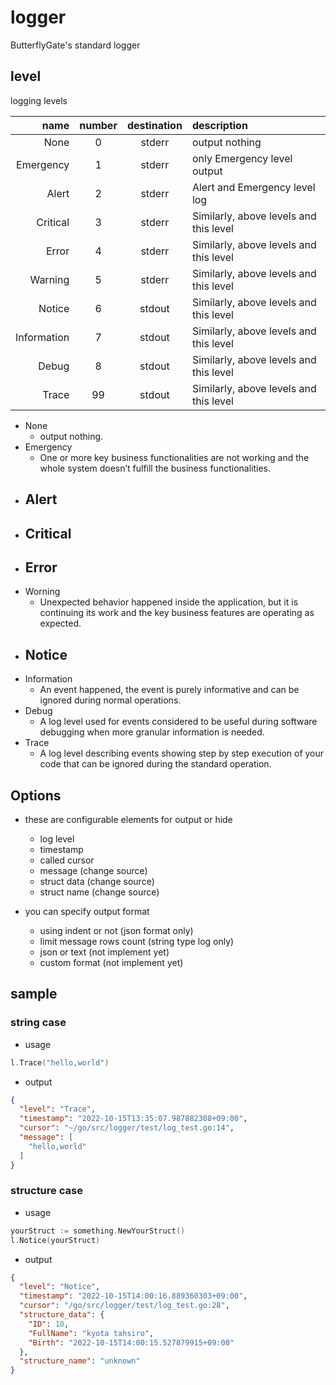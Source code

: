 # logger
ButterflyGate's standard logger

## level
logging levels

| name        | number | destination | description |
| ---:        | :----: | :---------: | :---------- |
| None        | 0      | stderr      | output nothing |
| Emergency   | 1      | stderr      | only Emergency level output |
| Alert       | 2      | stderr      | Alert and Emergency level log |
| Critical    | 3      | stderr      | Similarly, above levels and this level |
| Error       | 4      | stderr      | Similarly, above levels and this level |
| Warning     | 5      | stderr      | Similarly, above levels and this level |
| Notice      | 6      | stdout      | Similarly, above levels and this level |
| Information | 7      | stdout      | Similarly, above levels and this level |
| Debug       | 8      | stdout      | Similarly, above levels and this level |
| Trace       | 99     | stdout      | Similarly, above levels and this level |

- None
  - output nothing.
- Emergency
  - One or more key business functionalities are not working and the whole system doesn’t fulfill the business functionalities.
- Alert
  - 
- Critical
  - 
- Error
  - 
- Worning
  - Unexpected behavior happened inside the application, but it is continuing its work and the key business features are operating as expected.
- Notice
  - 
- Information
  - An event happened, the event is purely informative and can be ignored during normal operations.
- Debug
  - A log level used for events considered to be useful during software debugging when more granular information is needed.
- Trace
  - A log level describing events showing step by step execution of your code that can be ignored during the standard operation.

## Options
- these are configurable elements for output or hide
  - log level
  - timestamp
  - called cursor
  - message (change source)
  - struct data (change source)
  - struct name (change source)

- you can specify output format
  - using indent or not (json format only)
  - limit message rows count (string type log only)
  - json or text (not implement yet)
  - custom format (not implement yet)

## sample

### string case
- usage

```go
l.Trace("hello,world")
```

- output

```json
{
  "level": "Trace",
  "timestamp": "2022-10-15T13:35:07.987882308+09:00",
  "cursor": "~/go/src/logger/test/log_test.go:14",
  "message": [
    "hello,world"
  ]
}
```

### structure case
- usage

```go
yourStruct := something.NewYourStruct()
l.Notice(yourStruct)
```

- output

```json
{
  "level": "Notice",
  "timestamp": "2022-10-15T14:00:16.889360303+09:00",
  "cursor": "/go/src/logger/test/log_test.go:28",
  "structure_data": {
    "ID": 10,
    "FullName": "kyota tahsiro",
    "Birth": "2022-10-15T14:00:15.527879915+09:00"
  },
  "structure_name": "unknown"
}
```
